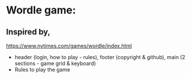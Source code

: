 # Wordle game:

## Inspired by,
https://www.nytimes.com/games/wordle/index.html

- header (login, how to play - rules), footer (copyright & github), main (2 sections - game grid & keyboard)
- Rules to play the game
